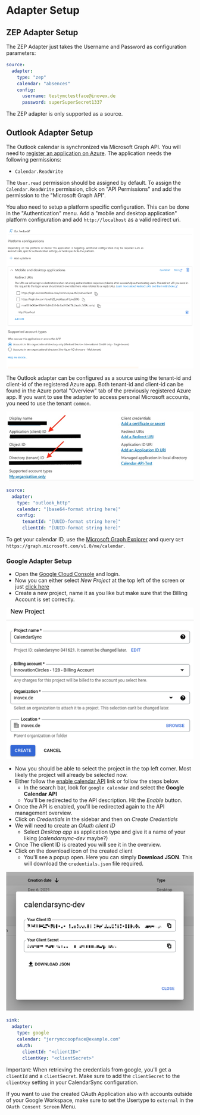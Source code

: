 # Adapter Setup

## ZEP Adapter Setup

The ZEP Adapter just takes the Username and Password as configuration parameters:

```yaml
source:
  adapter:
    type: "zep"
    calendar: "absences"
    config:
      username: testymctestface@inovex.de
      password: superSuperSecret1337
```

The ZEP adapter is only supported as a source.

## Outlook Adapter Setup
The Outlook calendar is synchronized via Microsoft Graph API. You will need to 
[register an application on Azure](https://docs.microsoft.com/en-us/azure/active-directory/develop/quickstart-register-app).
The application needs the following permissions:

* `Calendar.ReadWrite`

The `User.read` permission should be assigned by default. To assign the `Calendar.ReadWrite` permission, click on "API Permissions" and add the permission to the "Microsoft Graph API".

You also need to setup a platform specific configuration. This can be done in the "Authentication" menu. Add a "mobile and desktop application" platform configuration and add `http://localhost` as a valid redirect uri.

![](../assets/azure_platform_config.png)

The Outlook adapter can be configured as a source using the tenant-id and client-id of the registered Azure app. Both
tenant-id and client-id can be found in the Azure portal "Overview" tab of the previously registered Azure app. If you want to use the adapter to access personal Microsoft accounts, you need to use the tenant `common`.

![](../assets/azure_app_ids.jpg)

```yaml
source:
  adapter:
    type: "outlook_http"
    calendar: "[base64-format string here]"
    config:
      tenantId: "[UUID-format string here]"
      clientId: "[UUID-format string here]"
```

To get your calendar ID, use the [Microsoft Graph Explorer](https://developer.microsoft.com/en-us/graph/graph-explorer) and query `GET https://graph.microsoft.com/v1.0/me/calendar`.


### Google Adapter Setup


+ Open the [Google Cloud Console](https://console.cloud.google.com/home/dashboard) and login.
+ Now you can either select *New Project* at the top left of the screen or just [click here](https://console.cloud.google.com/projectcreate)
+ Create a new project, name it as you like but make sure that the Billing Account is set correctly.

![new-project](../assets/gcloud-new-project.png)

+ Now you should be able to select the project in the top left corner. Most likely the project will already be selected now.
+ Either follow the [enable calendar API](https://console.cloud.google.com/flows/enableapi?apiid=calendar-json.googleapis.com) link or follow the steps below.
    + In the search bar, look for `google calendar` and select the **Google Calendar API**
    + You'll be redirected to the API description. Hit the *Enable* button.
+ Once the API is enabled, you'll be redirected again to the API management overview.
+ Click on *Credentials* in the sidebar and then on *Create Credentials*
+ We will need to create an *OAuth client ID*
    + Select *Desktop app* as application type and give it a name of your liking (*calendarsync-dev* maybe?)
+ Once The client ID is created you will see it in the overview.
+ Click on the download icon of the created client
    + You'll see a popup open. Here you can simply **Download JSON**. This will download the `credentials.json` file required.

![client-id-popup](../assets/gcloud-oauth-client.png)

```yaml
sink:
  adapter:
    type: google
    calendar: "jerrymccoopface@example.com"
    oAuth:
      clientId: "<clientID>"
      clientKey: "<clientSecret>"
```

Important: When retrieving the credentials from google, you'll get a `clientId`
and a `clientSecret`. Make sure to add the `clientSecret` to the `clientKey`
setting in your CalendarSync configuration.

If you want to use the created OAuth Application also with accounts outside of your Google Workspace, make sure to set the Usertype to `external` in the `OAuth Consent Screen` Menu.
